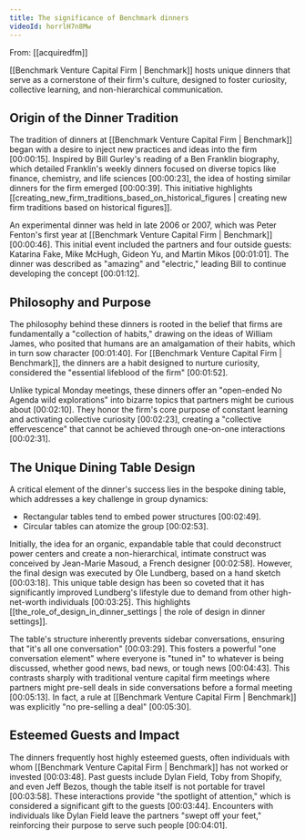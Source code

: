 ```yaml
---
title: The significance of Benchmark dinners
videoId: horrlH7n8Mw
---
```


From: [[acquiredfm]] <br/> 

[[Benchmark Venture Capital Firm | Benchmark]] hosts unique dinners that serve as a cornerstone of their firm's culture, designed to foster curiosity, collective learning, and non-hierarchical communication.

## Origin of the Dinner Tradition

The tradition of dinners at [[Benchmark Venture Capital Firm | Benchmark]] began with a desire to inject new practices and ideas into the firm <a class="yt-timestamp" data-t="00:00:15">[00:00:15]</a>. Inspired by Bill Gurley's reading of a Ben Franklin biography, which detailed Franklin's weekly dinners focused on diverse topics like finance, chemistry, and life sciences <a class="yt-timestamp" data-t="00:00:23">[00:00:23]</a>, the idea of hosting similar dinners for the firm emerged <a class="yt-timestamp" data-t="00:00:39">[00:00:39]</a>. This initiative highlights [[creating_new_firm_traditions_based_on_historical_figures | creating new firm traditions based on historical figures]].

An experimental dinner was held in late 2006 or 2007, which was Peter Fenton's first year at [[Benchmark Venture Capital Firm | Benchmark]] <a class="yt-timestamp" data-t="00:00:46">[00:00:46]</a>. This initial event included the partners and four outside guests: Katarina Fake, Mike McHugh, Gideon Yu, and Martin Mikos <a class="yt-timestamp" data-t="00:01:01">[00:01:01]</a>. The dinner was described as "amazing" and "electric," leading Bill to continue developing the concept <a class="yt-timestamp" data-t="00:01:12">[00:01:12]</a>.

## Philosophy and Purpose

The philosophy behind these dinners is rooted in the belief that firms are fundamentally a "collection of habits," drawing on the ideas of William James, who posited that humans are an amalgamation of their habits, which in turn sow character <a class="yt-timestamp" data-t="00:01:40">[00:01:40]</a>. For [[Benchmark Venture Capital Firm | Benchmark]], the dinners are a habit designed to nurture curiosity, considered the "essential lifeblood of the firm" <a class="yt-timestamp" data-t="00:01:52">[00:01:52]</a>.

Unlike typical Monday meetings, these dinners offer an "open-ended No Agenda wild explorations" into bizarre topics that partners might be curious about <a class="yt-timestamp" data-t="00:02:10">[00:02:10]</a>. They honor the firm's core purpose of constant learning and activating collective curiosity <a class="yt-timestamp" data-t="00:02:23">[00:02:23]</a>, creating a "collective effervescence" that cannot be achieved through one-on-one interactions <a class="yt-timestamp" data-t="00:02:31">[00:02:31]</a>.

## The Unique Dining Table Design

A critical element of the dinner's success lies in the bespoke dining table, which addresses a key challenge in group dynamics:
*   Rectangular tables tend to embed power structures <a class="yt-timestamp" data-t="00:02:49">[00:02:49]</a>.
*   Circular tables can atomize the group <a class="yt-timestamp" data-t="00:02:53">[00:02:53]</a>.

Initially, the idea for an organic, expandable table that could deconstruct power centers and create a non-hierarchical, intimate construct was conceived by Jean-Marie Masoud, a French designer <a class="yt-timestamp" data-t="00:02:58">[00:02:58]</a>. However, the final design was executed by Ole Lundberg, based on a hand sketch <a class="yt-timestamp" data-t="00:03:18">[00:03:18]</a>. This unique table design has been so coveted that it has significantly improved Lundberg's lifestyle due to demand from other high-net-worth individuals <a class="yt-timestamp" data-t="00:03:25">[00:03:25]</a>. This highlights [[the_role_of_design_in_dinner_settings | the role of design in dinner settings]].

The table's structure inherently prevents sidebar conversations, ensuring that "it's all one conversation" <a class="yt-timestamp" data-t="00:03:29">[00:03:29]</a>. This fosters a powerful "one conversation element" where everyone is "tuned in" to whatever is being discussed, whether good news, bad news, or tough news <a class="yt-timestamp" data-t="00:04:43">[00:04:43]</a>. This contrasts sharply with traditional venture capital firm meetings where partners might pre-sell deals in side conversations before a formal meeting <a class="yt-timestamp" data-t="00:05:13">[00:05:13]</a>. In fact, a rule at [[Benchmark Venture Capital Firm | Benchmark]] was explicitly "no pre-selling a deal" <a class="yt-timestamp" data-t="00:05:30">[00:05:30]</a>.

## Esteemed Guests and Impact

The dinners frequently host highly esteemed guests, often individuals with whom [[Benchmark Venture Capital Firm | Benchmark]] has not worked or invested <a class="yt-timestamp" data-t="00:03:48">[00:03:48]</a>. Past guests include Dylan Field, Toby from Shopify, and even Jeff Bezos, though the table itself is not portable for travel <a class="yt-timestamp" data-t="00:03:58">[00:03:58]</a>. These interactions provide "the spotlight of attention," which is considered a significant gift to the guests <a class="yt-timestamp" data-t="00:03:44">[00:03:44]</a>. Encounters with individuals like Dylan Field leave the partners "swept off your feet," reinforcing their purpose to serve such people <a class="yt-timestamp" data-t="00:04:01">[00:04:01]</a>.